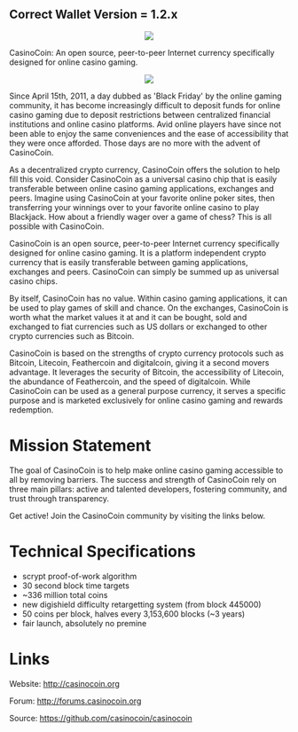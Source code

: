 <h2>Correct Wallet Version = 1.2.x</h2>
<p align="center"><img src="https://raw.github.com/transcoder/CasinoCoin/master/src/qt/res/images/logo.png" /></p>

CasinoCoin: An open source, peer-to-peer Internet currency specifically designed for online casino gaming.

<p align="center"><img src="https://raw.github.com/transcoder/CasinoCoin/master/src/qt/res/images/casinocoin-coin.png" /></p>

Since April 15th, 2011, a day dubbed as 'Black Friday' by the online gaming community, it has become increasingly difficult to deposit funds for online casino gaming due to deposit restrictions between centralized financial institutions and online casino platforms. Avid online players have since not been able to enjoy the same conveniences and the ease of accessibility that they were once afforded. Those days are no more with the advent of CasinoCoin.

As a decentralized crypto currency, CasinoCoin offers the solution to help fill this void. Consider CasinoCoin as a universal casino chip that is easily transferable between online casino gaming applications, exchanges and peers. Imagine using CasinoCoin at your favorite online poker sites, then transferring your winnings over to your favorite online casino to play Blackjack. How about a friendly wager over a game of chess? This is all possible with CasinoCoin.

CasinoCoin is an open source, peer-to-peer Internet currency specifically designed for online casino gaming. It is a platform independent crypto currency that is easily transferable between gaming applications, exchanges and peers. CasinoCoin can simply be summed up as universal casino chips.

By itself, CasinoCoin has no value. Within casino gaming applications, it can be used to play games of skill and chance. On the exchanges, CasinoCoin is worth what the market values it at and it can be bought, sold and exchanged to fiat currencies such as US dollars or exchanged to other crypto currencies such as Bitcoin.

CasinoCoin is based on the strengths of crypto currency protocols such as Bitcoin, Litecoin, Feathercoin and digitalcoin, giving it a second movers advantage. It leverages the security of Bitcoin, the accessibility of Litecoin, the abundance of Feathercoin, and the speed of digitalcoin. While CasinoCoin can be used as a general purpose currency, it serves a specific purpose and is marketed exclusively for online casino gaming and rewards redemption.


Mission Statement
=================

The goal of CasinoCoin is to help make online casino gaming accessible to all by removing barriers. The success and strength of CasinoCoin rely on three main pillars: active and talented developers, fostering community, and trust through transparency. 


Get active! Join the CasinoCoin community by visiting the links below.



Technical Specifications
========================

 - scrypt proof-of-work algorithm
 - 30 second block time targets
 - ~336 million total coins
 - new digishield difficulty retargetting system (from block 445000) 
 - 50 coins per block, halves every 3,153,600 blocks (~3 years)
 - fair launch, absolutely no premine


Links
======

Website: http://casinocoin.org


Forum: http://forums.casinocoin.org


Source: https://github.com/casinocoin/casinocoin

